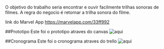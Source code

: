 O objetivo do trabalho seria encontrar e ouvir facilmente trilhas sonoras de filmes.
A regra do negocio é retornar a trilha sonora do filme.

link do Marvel App https://marvelapp.com/33ff992

##Prototipo
Este foi o prototipo atraves do canvas ![aqui](Validar-cartao.jpeg)

##Cronograma
Este foi o cronograma atraves do trello ![aqui](Validar-cartao.jpeg)